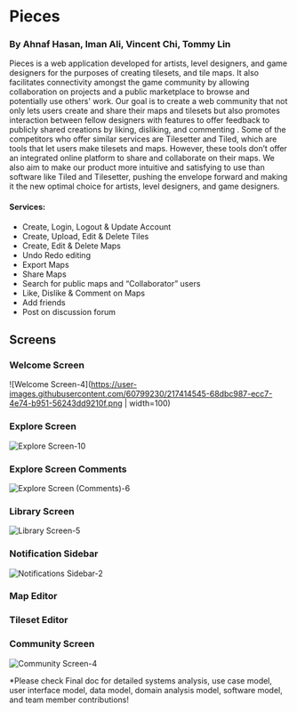 # Pieces
### By Ahnaf Hasan, Iman Ali, Vincent Chi, Tommy Lin

Pieces is a web application developed for artists, level designers, and game designers for the purposes of creating tilesets, and tile maps. It also facilitates connectivity amongst the game community by allowing collaboration on projects and a public marketplace to browse and potentially use others' work. Our goal is to create a web community that not only lets users create and share their maps and tilesets but also promotes interaction between fellow designers with features to offer feedback to publicly shared creations by liking, disliking, and commenting . Some of the competitors who offer similar services are Tilesetter and Tiled, which are tools that let users make tilesets and maps. However, these tools don’t offer an integrated online platform to share and collaborate on their maps. We also aim to make our product more intuitive and satisfying to use than software like Tiled and Tilesetter, pushing the envelope forward and making it the new optimal choice for artists, level designers, and game designers.



#### Services:
- Create, Login, Logout & Update Account
- Create, Upload, Edit & Delete Tiles
- Create, Edit &  Delete Maps 
- Undo Redo editing
- Export Maps
- Share Maps
- Search for public maps and “Collaborator” users
- Like, Dislike & Comment on Maps
- Add friends
- Post on discussion forum


## Screens

### Welcome Screen

![Welcome Screen-4](https://user-images.githubusercontent.com/60799230/217414545-68dbc987-ecc7-4e74-b951-56243dd9210f.png | width=100)


### Explore Screen
![Explore Screen-10](https://user-images.githubusercontent.com/60799230/217414780-eb7dd5bd-bb94-4cc6-a295-3323a336fde6.png)


### Explore Screen Comments
![Explore Screen (Comments)-6](https://user-images.githubusercontent.com/60799230/217415261-4036f505-5427-47ea-9a08-dbcc5f466be0.png)


### Library Screen
![Library Screen-5](https://user-images.githubusercontent.com/60799230/217415002-8e95d564-7354-4dee-b649-d8126ef78a8a.png)

### Notification Sidebar
![Notifications Sidebar-2](https://user-images.githubusercontent.com/60799230/217415020-1afd2542-19a1-412a-af35-1d5785a994fb.png)


### Map Editor

### Tileset Editor


### Community Screen
![Community Screen-4](https://user-images.githubusercontent.com/60799230/217415109-2222559d-530d-4b89-b2f5-8ca12687dfd7.png)



*Please check Final doc for detailed systems analysis, use case model, user interface model, data model, domain analysis model, software model, and team member contributions!


